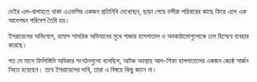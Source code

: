 দেইর এল-বালাহতে থাকা এএফপির একজন প্রতিনিধি দেখেছেন, ছাড়া পেয়ে বন্দীরা পরিবারের কাছে ফিরে এলে এক আবেগঘন পরিবেশ তৈরি হয়।

ইসরায়েলের অভিযোগ, হামাস সামরিক অভিযানের মুখে গাজার হাসপাতাল ও অবকাঠামোগুলোকে ঢাল হিসেবে ব্যবহার করেছে।

গত মে মাসে ফিলিস্তিনি অধিকার সংগঠনগুলো বলেছিল, আটক অবস্থায় আল-শিফা হাসপাতালের একজন জ্যেষ্ঠ সার্জন নিহত হয়েছেন। তবে ইসরায়েলের দাবি, তারা এ বিষয়ে কিছু জানে না।
